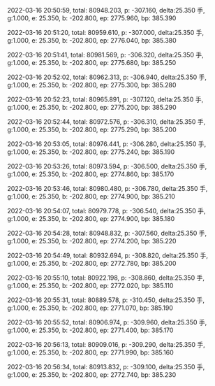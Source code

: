 2022-03-16 20:50:59, total: 80948.203, p: -307.160, delta:25.350 手, g:1.000, e: 25.350, b: -202.800, ep: 2775.960, bp: 385.390

2022-03-16 20:51:20, total: 80959.610, p: -307.000, delta:25.350 手, g:1.000, e: 25.350, b: -202.800, ep: 2776.040, bp: 385.380

2022-03-16 20:51:41, total: 80981.569, p: -306.320, delta:25.350 手, g:1.000, e: 25.350, b: -202.800, ep: 2775.680, bp: 385.250

2022-03-16 20:52:02, total: 80962.313, p: -306.940, delta:25.350 手, g:1.000, e: 25.350, b: -202.800, ep: 2775.300, bp: 385.280

2022-03-16 20:52:23, total: 80965.891, p: -307.120, delta:25.350 手, g:1.000, e: 25.350, b: -202.800, ep: 2775.200, bp: 385.290

2022-03-16 20:52:44, total: 80972.576, p: -306.310, delta:25.350 手, g:1.000, e: 25.350, b: -202.800, ep: 2775.290, bp: 385.200

2022-03-16 20:53:05, total: 80976.441, p: -306.280, delta:25.350 手, g:1.000, e: 25.350, b: -202.800, ep: 2775.240, bp: 385.190

2022-03-16 20:53:26, total: 80973.594, p: -306.500, delta:25.350 手, g:1.000, e: 25.350, b: -202.800, ep: 2774.860, bp: 385.170

2022-03-16 20:53:46, total: 80980.480, p: -306.780, delta:25.350 手, g:1.000, e: 25.350, b: -202.800, ep: 2774.900, bp: 385.210

2022-03-16 20:54:07, total: 80979.778, p: -306.540, delta:25.350 手, g:1.000, e: 25.350, b: -202.800, ep: 2774.900, bp: 385.180

2022-03-16 20:54:28, total: 80948.832, p: -307.560, delta:25.350 手, g:1.000, e: 25.350, b: -202.800, ep: 2774.200, bp: 385.220

2022-03-16 20:54:49, total: 80932.694, p: -308.820, delta:25.350 手, g:1.000, e: 25.350, b: -202.800, ep: 2772.780, bp: 385.200

2022-03-16 20:55:10, total: 80922.198, p: -308.860, delta:25.350 手, g:1.000, e: 25.350, b: -202.800, ep: 2772.020, bp: 385.110

2022-03-16 20:55:31, total: 80889.578, p: -310.450, delta:25.350 手, g:1.000, e: 25.350, b: -202.800, ep: 2771.070, bp: 385.190

2022-03-16 20:55:52, total: 80906.974, p: -309.960, delta:25.350 手, g:1.000, e: 25.350, b: -202.800, ep: 2771.400, bp: 385.170

2022-03-16 20:56:13, total: 80909.016, p: -309.290, delta:25.350 手, g:1.000, e: 25.350, b: -202.800, ep: 2771.990, bp: 385.160

2022-03-16 20:56:34, total: 80913.832, p: -309.100, delta:25.350 手, g:1.000, e: 25.350, b: -202.800, ep: 2772.740, bp: 385.230